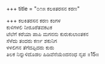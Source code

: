 +++
title = "೦೧೫ ಕಲಕಿತರಸನ ಕರಣ"

+++
ಕಲಕಿತರಸನ ಕರಣ ಕಂಗಳ  
ಕುಳಿಗಳಲಿ ನೀರೂರೆತವಕಟಕ  
ಟೆಲೆಗೆ ಕರೆಯಾ ಪಾಪಿ ಮಗನನು ಕುರುಕುಲಾಂತಕನ  
ಸೆಳೆದು ತಂದರು ಕರ್ಣ ಶಕುನಿಗ  
ಳಳಲಿಗನ ತೆಗೆದಪ್ಪಿದರು ಕುರು  
ತಿಲಕ ನಿನ್ನುಳಿದೊಡಲ ಹಿಡಿವೆನೆಯೆಂದನಂಧ ನೃಪ    ॥15॥